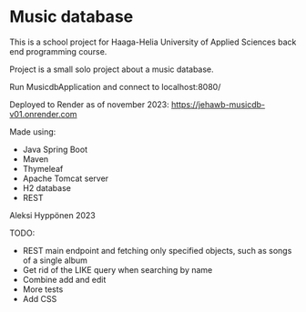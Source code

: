 # Music database

This is a school project for Haaga-Helia University of Applied Sciences back end programming course.

Project is a small solo project about a music database.

Run MusicdbApplication and connect to localhost:8080/

Deployed to Render as of november 2023: https://jehawb-musicdb-v01.onrender.com

Made using:
- Java Spring Boot
- Maven
- Thymeleaf
- Apache Tomcat server
- H2 database
- REST

Aleksi Hyppönen 2023

TODO:
- REST main endpoint and fetching only specified objects, such as songs of a single album
- Get rid of the LIKE query when searching by name
- Combine add and edit
- More tests
- Add CSS
